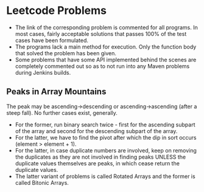 # Leetcode Problems

- The link of the corresponding problem is commented for all programs. In most cases, fairly acceptable solutions that passes 100% of the test cases have been formulated.
- The programs lack a main method for execution. Only the function body that solved the problem has been given.
- Some problems that have some API implemented behind the scenes are completely commented out so as to not run into any Maven problems during Jenkins builds.


## Peaks in Array Mountains

The peak may be ascending->descending or ascending->ascending (after a steep fall). No further cases exist, generally.
- For the former, run binary search twice - first for the ascending subpart of the array and second for the descending subpart of the array.
- For the latter, we have to find the pivot after which the dip in sort occurs (element > element + 1).
- For the latter, in case duplicate numbers are involved, keep on removing the duplicates as they are not involved in finding peaks UNLESS the duplicate values themselves are peaks, in which cease return the duplicate values.
- The latter variant of problems is called Rotated Arrays and the former is called Bitonic Arrays.
